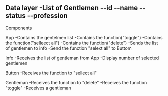 Data layer
-List of Gentlemen
--id
--name
--status
--profession
--

Components

App
-Contains the gentelmen list
-Contains the function("toggle")
-Contains the function("selleect all")
-Contains the function("delete")
-Sends the list of gentlemen to info
-Send the function "selext all" to Buttom

Info
-Receives the list of gentleman from App
-Display number of selected gentlemen

Button
-Receives the function to "sellect all"

Gentleman
-Receives the function to "delete"
-Receives the function "toggle"
-Receives a gentleman
